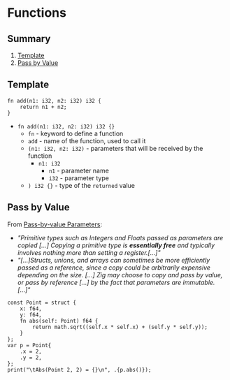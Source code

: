 # Functions

## Summary
1. [Template](#template)
2. [Pass by Value](#pass-by-value)

## Template
```zig
fn add(n1: i32, n2: i32) i32 {
    return n1 + n2;
}
```
- `fn add(n1: i32, n2: i32) i32 {}`
    - `fn` - keyword to define a function
    - `add` - name of the function, used to call it
    - `(n1: i32, n2: i32)` - parameters that will be received by the function
        - `n1: i32`
            - `n1` - parameter name
            - `i32` - parameter type
    - `) i32 {}` - type of the `returned` value

## Pass by Value
From [Pass-by-value Parameters](https://ziglang.org/documentation/master/#Pass-by-value-Parameters):
- _"Primitive types such as Integers and Floats passed as parameters are copied [...] Copying a primitive type is **essentially free** and typically involves nothing more than setting a register.[...]"_
- _"[...]Structs, unions, and arrays can sometimes be more efficiently passed as a reference, since a copy could be arbitrarily expensive depending on the size. [...] Zig may choose to copy and pass by value, or pass by reference [...] by the fact that parameters are immutable. [...]"_
```zig
const Point = struct {
    x: f64,
    y: f64,
    fn abs(self: Point) f64 {
        return math.sqrt((self.x * self.x) + (self.y * self.y));
    }
};
var p = Point{
    .x = 2,
    .y = 2,
};
print("\tAbs(Point 2, 2) = {}\n", .{p.abs()});
```
